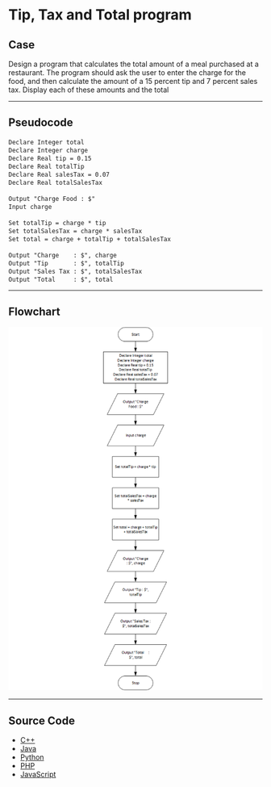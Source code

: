 # Tip, Tax and Total program

## Case

Design a program that calculates the total amount of a meal purchased at a restaurant. The program should ask the user to enter the charge for the food, and then calculate the amount of a 15 percent tip and 7 percent sales tax. Display each of these amounts and the total

<hr>

## Pseudocode

```
Declare Integer total
Declare Integer charge
Declare Real tip = 0.15
Declare Real totalTip
Declare Real salesTax = 0.07
Declare Real totalSalesTax

Output "Charge Food : $"
Input charge

Set totalTip = charge * tip
Set totalSalesTax = charge * salesTax
Set total = charge + totalTip + totalSalesTax

Output "Charge    : $", charge
Output "Tip       : $", totalTip
Output "Sales Tax : $", totalSalesTax
Output "Total     : $", total
```

<hr>

## Flowchart

<img src="tipTaxTotalFlowchart.png"  >

<hr>

## Source Code

- [C++](tipTaxTotal.cpp)
- [Java](tipTaxTotal.java)
- [Python](tipTaxTotal.py)
- [PHP](tipTaxTotal.php)
- [JavaScript](tipTaxTotal.js)
